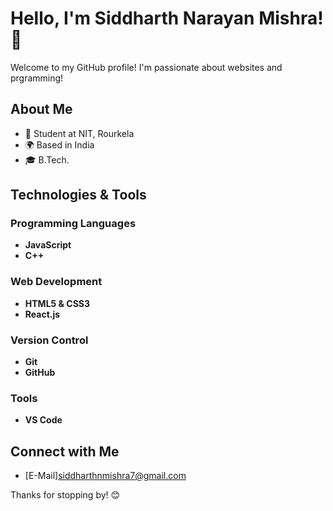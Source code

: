 # Hello, I'm Siddharth Narayan Mishra! 👋

Welcome to my GitHub profile! I'm passionate about websites and prgramming!

## About Me

- 💼 Student at NIT, Rourkela
- 🌍 Based in India
- 🎓 B.Tech.

## Technologies & Tools

### Programming Languages

- **JavaScript**
- **C++**

### Web Development

- **HTML5 & CSS3**
- **React.js**

### Version Control

- **Git**
- **GitHub**

### Tools

- **VS Code**


## Connect with Me

- [E-Mail]siddharthnmishra7@gmail.com

Thanks for stopping by! 😊

